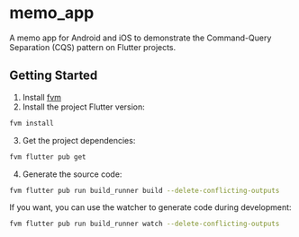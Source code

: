 # memo_app

A memo app for Android and iOS to demonstrate the Command-Query Separation (CQS) pattern on Flutter projects.

## Getting Started

1. Install [fvm](https://github.com/leoafarias/fvm)
2. Install the project Flutter version:
```bash
fvm install
```

3. Get the project dependencies:
```bash
fvm flutter pub get
```

4. Generate the source code:
```bash
fvm flutter pub run build_runner build --delete-conflicting-outputs
```
If you want, you can use the watcher to generate code during development:
```bash
fvm flutter pub run build_runner watch --delete-conflicting-outputs
```